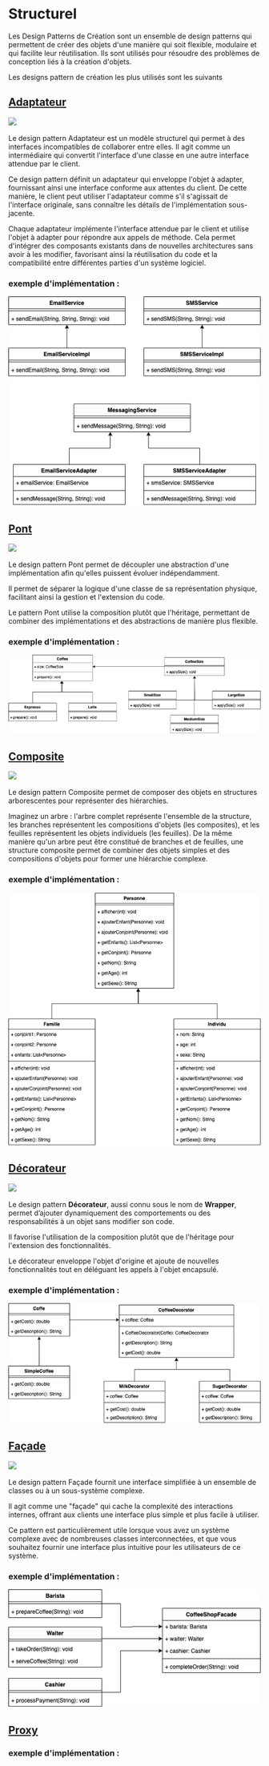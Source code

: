 # Structurel
Les Design Patterns de Création sont un ensemble de design patterns qui permettent de créer des objets d'une manière qui soit flexible, modulaire et qui facilite leur réutilisation. Ils sont utilisés pour résoudre des problèmes de conception liés à la création d'objets.

Les designs pattern de création les plus utilisés sont les suivants

## [Adaptateur](adaptateur)
[![](https://img.shields.io/badge/sfeir.dev-Prototype-green)](https://www.sfeir.dev/back/les-design-patterns-structurel-adaptateur/)

Le design pattern Adaptateur est un modèle structurel qui permet à des interfaces incompatibles de collaborer entre elles. Il agit comme un intermédiaire qui convertit l'interface d'une classe en une autre interface attendue par le client.

Ce design pattern définit un adaptateur qui enveloppe l'objet à adapter, fournissant ainsi une interface conforme aux attentes du client. De cette manière, le client peut utiliser l'adaptateur comme s'il s'agissait de l'interface originale, sans connaître les détails de l'implémentation sous-jacente.

Chaque adaptateur implémente l'interface attendue par le client et utilise l'objet à adapter pour répondre aux appels de méthode. Cela permet d'intégrer des composants existants dans de nouvelles architectures sans avoir à les modifier, favorisant ainsi la réutilisation du code et la compatibilité entre différentes parties d'un système logiciel.

### exemple d'implémentation :

![adapter.png](adapter/adapter.png)

## [Pont](bridge)
[![](https://img.shields.io/badge/sfeir.dev-Pont-green)]()

Le design pattern Pont permet de découpler une abstraction d'une implémentation afin qu'elles puissent évoluer indépendamment.

Il permet de séparer la logique d'une classe de sa représentation physique, facilitant ainsi la gestion et l'extension du code.

Le pattern Pont utilise la composition plutôt que l'héritage, permettant de combiner des implémentations et des abstractions de manière plus flexible.

### exemple d'implémentation :
![bridge.drawio.png](bridge/bridge.drawio.png)

## [Composite](composite)
[![](https://img.shields.io/badge/sfeir.dev-Composite-green)](https://www.sfeir.dev/back/les-design-patterns-structurels-composite/)

Le design pattern Composite permet de composer des objets en structures arborescentes pour représenter des hiérarchies.

Imaginez un arbre : l'arbre complet représente l'ensemble de la structure, les branches représentent les compositions d'objets (les composites), et les feuilles représentent les objets individuels (les feuilles). De la même manière qu'un arbre peut être constitué de branches et de feuilles, une structure composite permet de combiner des objets simples et des compositions d'objets pour former une hiérarchie complexe.

### exemple d'implémentation :

![composite.drawio.png](composite/composite.drawio.png)

## [Décorateur](decorator)
[![](https://img.shields.io/badge/sfeir.dev-Décorateur-green)](https://www.sfeir.dev/back/les-design-patterns-structurels-decorateur/)

Le design pattern **Décorateur**, aussi connu sous le nom de **Wrapper**, permet d’ajouter dynamiquement des comportements ou des responsabilités à un objet sans modifier son code.

Il favorise l'utilisation de la composition plutôt que de l'héritage pour l'extension des fonctionnalités.

Le décorateur enveloppe l'objet d'origine et ajoute de nouvelles fonctionnalités tout en déléguant les appels à l'objet encapsulé.

### exemple d'implémentation :

![decorator.drawio.png](decorator/decorator.drawio.png)

## [Façade](facade)
[![](https://img.shields.io/badge/sfeir.dev-Façade-green)]()

Le design pattern Façade fournit une interface simplifiée à un ensemble de classes ou à un sous-système complexe.

Il agit comme une "façade" qui cache la complexité des interactions internes, offrant aux clients une interface plus simple et plus facile à utiliser.

Ce pattern est particulièrement utile lorsque vous avez un système complexe avec de nombreuses classes interconnectées, et que vous souhaitez fournir une interface plus intuitive pour les utilisateurs de ce système.

### exemple d'implémentation :
![facade.drawio](facade/facade.drawio.png)

## [Proxy](proxy)

### exemple d'implémentation :